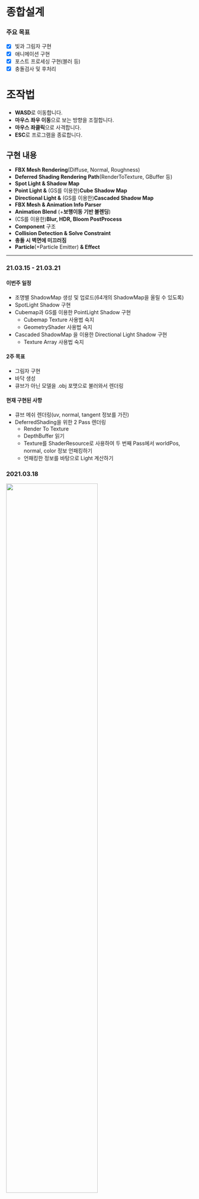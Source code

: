 # 종합설계
### 주요 목표
 - [x] 빛과 그림자 구현
 - [x] 애니메이션 구현
 - [x] 포스트 프로세싱 구현(블러 등)
 - [x] 충돌검사 및 후처리

# 조작법
- **WASD**로 이동합니다.
- **마우스 좌우 이동**으로 보는 방향을 조절합니다.
- **마우스 좌클릭**으로 사격합니다.
- **ESC**로 프로그램을 종료합니다.

## 구현 내용
* **FBX Mesh Rendering**(Diffuse, Normal, Roughness)
* **Deferred Shading Rendering Path**(RenderToTexture, GBuffer 등)
* **Spot Light & Shadow Map**
* **Point Light &** (GS를 이용한)**Cube Shadow Map**
* **Directional Light &** (GS를 이용한)**Cascaded Shadow Map**
* **FBX Mesh & Animation Info Parser**
* **Animation Blend** (+**보행이동 기반 블렌딩**)
* (CS를 이용한)**Blur, HDR, Bloom PostProcess**
* **Component** 구조
* **Collision Detection & Solve Constraint**
* **충돌 시 벽면에 미끄러짐**
* **Particle**(+Particle Emitter) **& Effect**

-----------
### 21.03.15 - 21.03.21
#### 이번주 일정
* 조명별 ShadowMap 생성 및 업로드(64개의 ShadowMap을 올릴 수 있도록)
* SpotLight Shadow 구현
* Cubemap과 GS를 이용한 PointLight Shadow 구현
  - Cubemap Texture 사용법 숙지
  - GeometryShader 사용법 숙지
* Cascaded ShadowMap 을 이용한 Directional Light Shadow 구현
  - Texture Array 사용법 숙지

#### 2주 목표
* 그림자 구현 
* 바닥 생성
* 큐브가 아닌 모델을 .obj 포맷으로 불러와서 렌더링

#### 현재 구현된 사항
- 큐브 메쉬 렌더링(uv, normal, tangent 정보를 가진)
- DeferredShading을 위한 2 Pass 렌더링
  - Render To Texture
  - DepthBuffer 읽기
  - Texture를 ShaderResource로 사용하여 두 번째 Pass에서 worldPos, normal, color 정보 언패킹하기
  - 언패킹한 정보를 바탕으로 Light 계산하기

### 2021.03.18
<img src="https://user-images.githubusercontent.com/21697638/111553756-58535f80-87c8-11eb-95b5-4fb1c6bab7a7.png" width="70%" height="70%"></img>

-----------
### 21.03.22 - 21.03.28
#### 이번주 일정
* Cubemap과 GS를 이용한 PointLight 그림자 구현
  - Cubemap Texture 사용법 숙지
  - GeometryShader 사용법 숙지
* Cascaded ShadowMap 을 이용한 Directional Light 그림자 구현
  - Texture Array 사용법 숙지

#### 2주 목표
* 그림자 구현 
* 바닥 생성
* 큐브가 아닌 모델을 .obj 포맷으로 불러와서 렌더링

#### 현재 구현된 사항
- 큐브 메쉬 렌더링
- 디퍼드 쉐이딩
- 다중 SpotLight & Shadow

Root Constant를 한 프레임 내에 여러 번 바꿀 수 있을 것이라 오해하고 있었다.
말 그대로 상수처럼 사용되는 것인데. 
그래서 인덱스를 갱신해가며 사용할 수 있을 것이라 믿었던 Light와 ShadowMap 배열 구조를 전부 부수고 광원별 렌더 패스를 추가하는 식으로 변경하였다. 

### 2021.03.21
<img src="https://user-images.githubusercontent.com/21697638/111884756-f6cd0400-8a06-11eb-90d6-d70c830bd86f.png" width="70%" height="70%"></img>

### 2021.03.22
프로젝트의 단위 1 이 1 m가 되도록 설정하였다. (0.001 = 1mm, 1,000 = 1km)
투영 변환 행렬도 그에 맞게 조절하고 Object와 Light의 크기도 변경하였다.
이제 Load Mesh가 된다.

<img src="https://user-images.githubusercontent.com/21697638/111926071-aa5cf380-8aee-11eb-83ce-9b9e3ea0e60d.png" width="70%" height="70%"></img>

### 2021.03.25
Point Light Shadow를 위해 TextureManager와 Texture에 CubeMap Type으로 Texture를 생성하는 함수를 추가해주고 Header.hlsli에 TextureCube를 추가해주었다.
원래 Texture2DArray로 만들고 그걸 Texture2D로 되지 않을까 하고 올려봤었는데 생각대로 작동하지 않았다.
[Introduction To Textures in Direct3D 11 - Win32 apps | Microsoft Docs](https://docs.microsoft.com/en-us/windows/win32/direct3d11/overviews-direct3d-11-resources-textures-intro)
여기에 보면 CubeMap의 인덱스가 나온다. 저 순서대로 Light마다 뷰 변환 행렬을 만들어줘야 한다(올릴 땐 투영 변환 행렬 곱하고 전치행렬로 바꿔서).

<img src="https://user-images.githubusercontent.com/21697638/112391901-f2248a80-8d3b-11eb-8d31-36f302a8be15.png" width="70%" height="70%"></img>

-----------
### 21.03.29 - 21.04.04
#### 이번주 일정
* Cascaded ShadowMap 을 이용한 Directional Light Shadow 구현
* Render Object를 할 때, Texture 등을 어떻게 저장할 것인지 정리(자료구조 면에서)
* Material 구조체 업로드 준비
* FBX SDK로 파일 읽기(애니메이션 구현 준비)

#### 2주 목표
* Object 자료구조 정리(또는 Component 인터페이스 작성)
* FBX SDK 다운로드 및 사용법 정리

#### 현재 구현된 사항
- 큐브 메쉬 렌더링
- DeferredShading
- 다중 SpotLight Shadow
- 다중 PointLight Shadow
- CascadeShadowMap을 TextureArray를 사용하여 DepthBuffer에 그리는 것까지 진행

### 2021.03.29
26일에 DepthBuffer에 그려지는 것까지 확인

### 2021.03.31
CSM 구현 시에 많은 문제가 있었는데 현재 진행 상황은 다음과 같다.
- 뷰 프러스텀의 꼭짓점 좌표를 구하기 위해 CameraView 변환 행렬의 역행렬을 곱해 WorldSpace로 가져오고, LightSpace로 변환한 뒤에, 각 캐스케이드 별로 min/max XYZ를 구하여 직교 투영 행렬을 만들 때 필요한 width와 height, Znear, Zfar을 구했다.
- 각 캐스케이드 별로 위치를 구하여 View 변환 행렬을 만들어주고 위에서 구한 투영행렬과 곱해서 GPU에 올려줬다.
- 그래서 일단 되긴 한다
- 다만, 카메라 회전 시에 ShadowMap 안에 안 들어가는건지 아니면 캐스케이드 인덱스를 구하는 식에 문제가 있는건지 중간에 의도하지 않은 그림자가 생기는 문제가 있다

<img src="https://user-images.githubusercontent.com/21697638/113150035-9cd20700-926e-11eb-9230-03f8149263ce.png" width="70%" height="70%"></img>
<img src="https://user-images.githubusercontent.com/21697638/113150117-b4a98b00-926e-11eb-96b3-3f682aa57016.png" width="70%" height="70%"></img>

### 2021.04.01
CSM을 구현했다. 구현하면서 있었던 문제들과 해결법은 다음과 같다.
1. DepthTextureArray에 렌더는 되는데 카메라가 이동해도 DepthTexture의 내용은 바뀌지 않음 -> Light의 위치를 각 캐스케이드의 시작점으로 이동시켜 해결
2. 거리에 따라 잘못된 캐스케이드가 선택되어 의도하지 않은 그림자가 발생 -> 월드 공간에서 픽셀의 위치와 카메라 간의 거리로 캐스케이드를 선택하게 하지 않고, 월드 공간 픽셀의 위치를 카메라 공간으로 옮긴 뒤에 z값으로 캐스케이드를 선택하게 변경(원래 캐스케이드의 바운더리 박스를 만들 때 쓰는 뷰 프러스텀도 카메라 뷰 공간에 있었으니까)
3. 깊이텍스처의 일부(오른쪽과 아래쪽) 공간에 렌더링이 되지 않음 -> 이건 다른 쉐도우 맵을 생성할 때도 있었으나 평상시에는 눈에 띄지 않아서 몰랐던 문제로서 쉐도우 맵을 렌더링 할 때, 뷰 포트의 크기만 쉐도우 맵의 크기에 맞게 변경해주고 시저렉트는 변경해주지 않아서 생긴 문제였음(쉐도우 텍스처의 크기를 2048로 바꾸면 1/4만 그려지는 문제가 있었는데 아... 암튼 해결함)

이렇게 적어보면 문제가 적어보이지만 적합한 디버깅 방법을 알지 못했던 터라 주먹구구식으로 시도한 일이 많았다. 효율적인 디버깅 방법이 필요하다.

이제 Object 자료구조와 Material 등을 정리하고 구현한 뒤에 애니메이션으로 넘어갈 준비를 하면 될 것 같다.

<img src="https://user-images.githubusercontent.com/21697638/113239609-0b05e080-92e6-11eb-8cce-9dda85a663b9.png" width="70%" height="70%"></img>
<img src="https://user-images.githubusercontent.com/21697638/113239658-253fbe80-92e6-11eb-99b4-921ac5e872fa.png" width="70%" height="70%"></img>

### 2021.04.04
나는 더 이상 3ds Max를 사용할 수 없고, 내가 원하는 (diffuseMap, normalMap, specularMap이 있고 아마 앞으로 애니메이션까지 들어가면 더 까다로워질)조건으로 완벽하게 준비된 에셋을 구하기도 어려울 것 같아서 Blender 2.92로 에셋을 만들었다. Blender가 3ds Max와 사용방법이 많이 달라서 적응하는데 오래 걸렸다.

<img src="https://user-images.githubusercontent.com/21697638/113578416-c23f8600-965d-11eb-8275-8df5d09a4e3a.png" width="70%" height="70%"></img>

-----------
### 21.04.05 - 21.04.11
#### 이번주 일정
* Object 렌더링 시에 Texture 등을 어떻게 저장할 것인지 정리(자료구조 측면에서)
* Material 구조체 업로드 준비
* FBX SDK로 파일 읽기(애니메이션 구현 준비)

#### 2주 목표
* Object 자료구조 정리(또는 Component 인터페이스 작성)
* FBX SDK 다운로드 및 사용법 정리

### 2021.04.05
자원 관리 자료구조를 작성했다.
원래 Scene에 속해있던 TextureMng와 Object에 속해있던 vector<mesh*>의 자원들을 전역으로 올리고 한 번씩만 생성하게 변경하였다.(원래는 같은 mesh여도 여러 Object일 경우, 여러 번 생성하여 메모리 낭비가 있었다)
따라서 지금 구조는 다음과 같다.

> 전역에 gTextureMng, gModelMng, gMaterialMng 로 자원관리
> 처음에 AssetData를 읽어서 이 Scene에서 어떤 Asset(obj, dds 등)을 사용하는지 확인
> 위에서 확인한 AssetList를 바탕으로 Model(mesh들의 집합)과 Texture를 Load
> MaterialData를 읽어서 Material을 생성
> (defaultMaterial도 생성하여 mat이 없는 object의 경우, defaultMaterial을 사용하게 함)
> Object에서 Render를 할 때, Material과 Model name을 가지고 gMaterialMng, gModelMng에서 Set과 Render하게 변경
> (이전에 사용한 Material과 같은 경우, 추가로 Set을 하지 않게 이전에 사용한 mat의 이름을 Mng에서 저장)

자원 관리를 위해 Data 파일만 3개를 사용하게 됨
자원 사용을 위해선 다음의 순서를 거쳐야 함
1. 먼저 Data 폴더의 AssetList에 사용할 에셋을 추가한다
2. 해당 에셋을 Assets 폴더에 추가한다
3. MaterialData에 추가할 Texture를 더해준다
4. ObjectData에 Material과 Model을 더해준다

SpecularMap을 추가하였다
스펙큘러맵을 이렇게 사용하는게 맞는진 모르겠으나 일단 0~1 사이의 값을 가지고 roughness 값으로 사용된다. 이게 있으면 한 Texture를 사용하는 Model에서 다양한 roughness 값을 줄 수 있게 된다
지금 light를 계산하는 hlsl에서 roughness * 256 해서 사용하고 있으므로 기억해두자
Fresnel값도 어떻게 주고 싶은데 그것까지는 아직 못해주고 있다
추가로 RGB Texture를 써야 할 지 고민해봐야 할 것 같음

<img src="https://user-images.githubusercontent.com/21697638/113580174-45fa7200-9660-11eb-841f-0f87b0694b88.png" width="70%" height="70%"></img>

### 2021.04.08
Blender에서 리깅과 애니메이션 작업까지 한 모델을 FBX로 Export하여 사용하기 위해 작업했다.
스키닝 애니메이션은 한 차례 구현해 본 적이 있어 이론을 복습하는 것은 쉬웠다.
FBX SDK의 사용법이 어렵고 복잡해서 많이 힘들었는데 Parser를 작성한 지금도 현재의 방식이 그리 맘에 들지 않는다.
Blender에서 키프레임을 Export하고 다시 Import 해보니 Max에서 리샘플링 옵션을 켠 것처럼 모든 프레임에 키프레임이 생기는걸 볼 수 있었다. 특정 키프레임의 시간만 얻는 것을 포기하고 모든 프레임에서 toWorld 행렬을 뽑아냈다.
빠르게 로드하기 위해 바이너리 포맷으로 만든 뒤에 한 번에 데이터 전체를 읽어내는 식으로 만들었다. (이후 처리 공정이 있긴 하지만)
지금은 루트 상수버퍼를 추가하고 애니메이션 본 변환 행렬을 올리는 것까지 진행했다.
앞으로 해야 할 일은 다음과 같다.

1. 변환 행렬을 시간에 따라 보간.
2. 이 오브젝트가 FBX 모델인지 OBJ 모델인지, 애니메이션이 적용되어있는 메쉬인지 등을 구분.
3. 각자 다른 PSO를 사용하여 렌더링.

Blender에서 FBX로 Export 할 때, Topology를 D3D_PRIMITIVE_TOPOLOGY_TRIANGLESTRIP이 아니라 D3D_PRIMITIVE_TOPOLOGY_TRIANGLELIST로 뽑고 싶은데 Export 옵션에선 못 찾겠다. 
pd3dCommandList->IASetPrimitiveTopology(D3D_PRIMITIVE_TOPOLOGY_TRIANGLELIST); 
이 함수를 찾아서 수정해야 할 것. (FBX모델은 TRIANGLESTRIP로 변환했으니까)

-----------
### 21.04.12 - 21.04.18
#### 이번주 일정
* AnimationClip, AnimationCtrl 등 Animation 자료구조 구현

#### 2주 목표
* Animation 구현

### 2021.04.12
Blender에서 Export한 FBX 파일에 문제가 많아서 다시 3ds Max로 작업환경을 변경했다. Blender에서 있었던 문제는 다음과 같다.

- FBX 포맷으로 Export 할 경우, Vertex가 없어지는 문제가 있다. 정확히는 프리미티브 토폴로지가 트라이앵글도 아니고 트라이앵글 스트립도 아니고 전체 Face의 절반이 사라지는 문제가 있다. Export 한 결과물을 다시 Import 했을 때 Mesh에 문제가 있던 것 같아 보이진 않았는데 대체 어떻게 저장을 하고 있는 것인지 모르겠음.
- Export 할 때, 3ds Max에서의 '리샘플링 올' 옵션이 자동으로 적용되는 듯하다. Keyframe의 Time 값을 얻기 위해 Parser를 돌렸을 때, 모든 프레임의 시간이 나오길래 뭔가 싶어서 다시 Import 해봤는데 모든 프레임에 키프레임이 찍혀있는걸 보고 3ds Max를 설치했다.

<img src="https://user-images.githubusercontent.com/21697638/114394625-5ec1d500-9bd6-11eb-8125-32ac869a7680.png" width="70%" height="70%"></img>

Blender에서 Export 하는 것은 문제가 너무 많아서 다시 Max에서 작업하는 것으로 변경했다. 그로 인해 AnimationClip의 자료구조가 변경되었고(이젠 키프레임을 리샘플링 올을 하지 않은 결과로 처리할 수 있으니까) Parser의 구조도 변경하였다.

AnimationClip의 구조는 다음과 같다.

    struct Keyframe {
	    float keytime;
	    float4 rotation;
	    float3 translation;
	}
	
	using Bone = vector<Keyframe>;
	
	AnimationClip DataStructure
	
	nBone
	eachBone: nKeyframe
	sizeof(Keyframe) * nTotalKeyframe
	
   Parser를 구현했고 이에 맞춰서 본 프로젝트에서 Import 할 수 있게끔 변경했다.  FBX로 읽은 Mesh를 렌더링 하는 것까지 구현했다. AnimationClip을 읽어오는 것까지 성공했다.

### 2021.04.13
AnimationClip에서 읽은 FrameData를 GPU에 올려 VS에서 사용할 수 있게 하였다. 
VS Input Semantic으로 TEXCOORD는 되고 TEXCOORD1은 안된다.
FrameData가 문제 없이 올라가는 것을 확인했고 이전 Frame과 다음 Frame 간의 보간을 구현하였다.
3ds Max에서 회전 값은 TCB, 위치 값은 베지어 방식으로 보간한다고 하여 찾아보았는데,
TCB는 Tension, Continuity, Bias의 줄임말로 CatmullRom Spline에 bias 값을 넣은 정도로 보였다.
나는 T, C, B 모두 Default 값으로 두고 에셋을 만들 예정이므로 CatmullRom 보간만 할 수 있으면 된다.
그리고 그건 XMVectorCatmullRom() 라는 함수로 이미 구현되어 있다.

다만, CatmullRom 스플라인은 보간하려는 두 값의 연속성? 미분값? 속도?값 을 정하기 위해 그 앞과 뒤의 값도 필요로 하기 때문에 값을 4개 전달해야 한다.
이것과 지금 AnimationClip의 저장방식(frameLength와 같은 keytime을 가지는 맨 마지막 키프레임이 있을 수도, 없을 수도 있는 구조)에 따른 루프 애니메이션과 루프가 아닌 애니메이션의 키프레임 인덱스를 정하는 방법을 전부 구현하지는 않았다.
지금 구현한 방법은 맨 앞과 맨 마지막이 이어지지 않는다는 가정 하에 구현하였다.

현재 프레임 인덱스를 구하는 것 자체는 크게 문제가 없는 것 같고 변환 행렬 값에 문제가 있어서 제대로 애니메이트 되지 않고 있다.

-----------
### 21.04.12 - 21.04.25
#### 이번주 일정
* Animation Parser, Animation Controller 구현

-----------
### 21.04.26 - 21.05.02
#### 이번주 일정
* 휴식

-----------
### 21.05.03 - 21.05.09
#### 이번주 일정
* Animation Parser, Animation Controller 구현

### 2021.05.03
Fbx Parser 구현 성공. 추후 내용 정리해서 올릴 것.

### 2021.05.04
본 프로젝트에 적용 완료. 코드 정리해서 올릴 것.

<img src="https://user-images.githubusercontent.com/21697638/116945821-8840be80-acb3-11eb-8188-742572a047b6.png" width="70%" height="70%"></img>

- Parser에서 VertexNormal이 제대로 입력되지 않아 Split per-vertex Normals 옵션을 켤 수 없었는데 해당 부분을 수정.
- PSO를 변경하고 추가하여 애니메이션이 적용된 오브젝트도 Shadow Occluder로 작용.

<img src="https://user-images.githubusercontent.com/21697638/116962876-3fecc500-ace2-11eb-8b04-df5c9c8aa109.png" width="70%" height="70%"></img>

### 2021.05.06
미리 만들어둔 사람 모델을 리깅하여 사용하였다.

Parser에서 Mesh를 저장할 때 하나의 Vertex에 영향을 주는 Bone이 5개 이상인 경우가 나오는 문제가 있었다.
하나의 Vertex에 영향을 주는 Bone이 4개를 초과하는 경우, 가장 작은 weight값을 가진 Bone을 지우고 해당 weight값을 나눠 다른 Bone들의 weight에 더해주는 방법으로 수정하였다.

<img src="https://user-images.githubusercontent.com/21697638/117238481-edd5ac00-ae67-11eb-9259-b6ca4016ee7f.gif" width="70%" height="70%"></img>

이전에 구현해둔 쿼터니언 보간 방식은 각 요소별로 CatmullRom 보간을 하는 방법이었기 때문에, 회전값이 튀는 문제가 있었다.
같은 회전값을 나타내더라도 표현하는 쿼터니언 값이 다를 수 있던 문제였는데(아마?) 이를 요소별로 단순하게 보간하여 발생한 것 같아 XMQuaternionSlerp()을 사용하여 보간하게 변경하였다.

FBX Asset Import 시에
1. position과 normal의 Y와 Z를 Swap한다.
2. position과 normal의 Z에 -1을 곱한다.

VertexShader에서
1. position과 normal 변환결과값의 X에 -1을 곱한다.
(tangent나 uv에 비슷한 처리를 해야 하는지는 아직 모름)

<img src="https://user-images.githubusercontent.com/21697638/117239997-d3e99880-ae6a-11eb-99d1-6542dd5d441b.gif" width="70%" height="70%"></img>

### 2021.05.07

AnimationController를 상속받는 HumanoidAnimCtrl를 만들고 HumanoidObject가 갖고 있는 HumanoidState에 따라 다른 Clip을 재생하도록 하였다.

<img src="https://user-images.githubusercontent.com/21697638/117376845-f2a06b80-af0c-11eb-8174-a37296c1df5d.gif" width="70%" height="70%"></img>

AnimationController에서는 입력받은 State와 Time으로 행렬을 만들어 Set까지 하고 있다.
이것으로 컨트롤러에서 할 일은 일단 끝. (블렌딩 등을 제외하고)
AnimatedObject(특히 HumanoidObject를 기준으로)에서 State 전환을 만들어야 한다.
외부에서 Object에게 MoveForward() 명령어를 주었을 때, 만약 해당 Object가 직전에 Jump를 하여 InAir State라면, MoveForward()를 호출해도 아무런 효과가 없어야 한다.

-----------
### 21.05.10 - 21.05.16
#### 이번주 일정
* State와 Transaction 구현
* Object의 상황에 따라 State가 전환
* 소스코드 정리

#### 2주 목표
* UI와 Font 구현(한글까지 지원할 수 있도록)

### 2021.05.10
State 클래스를 다음과 같이 작성하고 Humanoid_Idle, Humanoid_Walk 클래스를 State 클래스를 상속받아 구현하였다.

	class State {
	public:
		State(const char* strName, Object* obj) :m_strStateName(strName), m_pObject(obj) {}

		void AddTransation(Transaction* transation) { 	m_vecTransactions.push_back(transation); }
		bool IsSatisfyTransaction(const char* strStateName);
		void ChangeStateTo(const char* strStateName);

		virtual void EnterState() {}
		virtual void LeaveState() {}
	public:
		virtual void MoveForward() = 0;
		virtual void Update(float fTimeElapsed) = 0;

	public:
		string m_strStateName;

	protected:
		vector<Transaction*>	m_vecTransactions;
		Object*					m_pObject;
	};

Idle State인 플레이어 캐릭터에게 WalkForward() 명령을 주면 Walk State로 전환할 수 있는 Transaction이 있는지 검사하고, 있으면 해당 Transaction의 조건에 적합한지 확인 후에 맞으면 해당 State로 전환한다.

	if(IsSatisfyTransaction("strStateName")) ChangeStateTo("strStateName");

### 2021.05.11
이번 2주 목표를 'UI와 Font 구현(한글까지 지원할 수 있도록)'에서 '손에 무기 들려주기, IK 구현, 애니메이션 블렌더(이건 시도까지만)'으로 변경
Normal Mapping을 구현하는 것을 먼저 한다.

https://www.textures.com/ 에서 albedo, normal, roughness맵을 다 갖고 있는 Texture Set를 받아 테스트에 사용하였다.
사용한 Set은 [Medieval Cobblestone Pavement - PBR0024 (textures.com)](https://www.textures.com/download/PBR0052/133087)

Specular Map과 Roughness Map이 갖는 의미의 차이점을 잘 모르겠기에 지금은 Specular Map의 슬롯을 기본으로 비워두고, Albedo Map(이것도 Diffuse Map과의 차이점을 모르겠다)의 Alpha 채널에 Roughness Map의 정보를 넣어 하나로 합친 뒤에 사용하였다.
즉, 지금 Material이 Texture Set으로 갖는 정보는 Diffuse.rgb, Roughness.r(==Diffuse.a에 들어감), Normal.rgb 이렇게 있다.
Material의 Fresnel 값을 가지는 Texture는 아직 보지 못했기에 따로 Material마다 지정해주거나 Material에 따라 제작할 필요가 있다.

지금 사용하고 있는 Material마다 지정해주는 방식은 한 Material에서 다양한 재질을 표현할 수 없다는 문제가 있다.
예를 들어, 하나의 Mesh에서 한 부분은 천 재질이고, 다른 부분은 가죽 재질일 때, Roughness 값은 다르게 줄 수 있지만 Fresnel 값은 동일하게 줄 수 밖에 없다. 금속의 경우, Fresnel 값이 매우 큰 것이 다른 재질과의 차이점인데 하나의 Material에서 그것을 표현할 수 없다는 것이 문제가 된다.
하지만 이와 별개로 Material이라는 표현 자체가 재질을 의미하는 만큼, Material 하나에 하나의 재질만 표현해야 하는 것이 아닌가 같은 것도 고려해봐야 할 것 같다.
일단 지금은 Fresnel 값을 Material마다 직접 지정하고 있다.

<img src="https://user-images.githubusercontent.com/21697638/117751361-edfeee80-b24f-11eb-9d7d-5062e195720e.png" width="70%" height="70%"></img>

<img src="https://user-images.githubusercontent.com/21697638/117751397-fe16ce00-b24f-11eb-9328-6e5f1cd4879c.png" width="70%" height="70%"></img>

아래 사진은 하드코딩 되어 있는 Fresnel  값에 차이를 줘 렌더링 한 결과물이다.
[왼쪽 - 0.1, 오른쪽 - 0.9]

SpotLight 생성 시에 SpotLight의 각도를 SpotPower로 조절해주고 있었으나, LightDirection이 normalize 되지 않은 채로 들어가 의도하지 않은 결과가 나오는 점을 수정.

<img src="https://user-images.githubusercontent.com/21697638/117754539-7b910d00-b255-11eb-9875-7b5450ee4364.png" width="70%" height="70%"></img>

3ds Max에서 지금 필요한 모든 정보들을 얻기 위해선 다음과 같은 처리가 필요하다.
1. UnwrapUVW를 하여 UV를 생성
2. TurnToPoly를 하여 모든 Polygon Size를 3 이하로 줄여, 수동 Triangulate (Export 옵션에서 선택하는 Triangulate 만으로는 Binormal과 Tangent가 제대로 생성되지 않았다)
3. Split per-Vertex normals, Tangents and Binormals, Triangulate 에 체크
4. Units은 Automatic, Axis는 Y-up
5. Import 할 때, Position, Normal, Tangent는 YZ Swap, Z 반전
6. Import 할 때, UV는 V 반전

<img src="https://user-images.githubusercontent.com/21697638/117795033-c1b39400-b288-11eb-8eba-6b0d1f3a59c3.png" width="70%" height="70%"></img>

다른 Object를 Humanoid Object의 R Hand Bone까지 옮기는 것을 구현했다.
여기서 옮겨진 Object가 YZ평면으로 반전된 곳에 위치하는 문제가 있었는데
이것은 AnimClip을 import 할 때, 해당 평면에 대해 반전되서 들어오는 것을 별다른 처리 없이 그대로 사용한 뒤,
VS에서 모든 Vertex에 대해 일괄적으로 position.x *= -1를 해주는 것으로 마무리했기 때문이다. (이렇게 해야 의도한 대로 좌우가 맞게 출력되므로)
지금은 옮기려는 오브젝트에 평면대칭행렬을 곱해서 해결했지만 위에서 말한 AnimClip 행렬들에 평면대칭행렬을 곱해서 VS에서 추가적인 계산을 할 필요 없도록 수정해야 할 것

### 2021.05.12

<img src="https://user-images.githubusercontent.com/21697638/117913228-fd4b6e00-b31b-11eb-954c-3f05813e5e4a.gif" width="70%" height="70%"></img>

손 위치에 Object를 옮기는 것에 성공했다.
Object 클래스에서 부모에 상대적인 로컬변환행렬과 절대값인 월드변환행렬을 받을 수 있도록 구현.
에셋이 좌우반전되는 문제는 쉽게 해결할 수 있는 부분이 아닌 것 같아 일단 묻어두고 이후에 수정.

<img src="https://user-images.githubusercontent.com/21697638/117935310-8c697d80-b33e-11eb-8b7a-22d406e4309b.png" width="70%" height="70%"></img>

<img src="https://user-images.githubusercontent.com/21697638/117935367-9be8c680-b33e-11eb-87e7-cf6485aefefc.png" width="70%" height="70%"></img>

항상 도움받고 있다.
애니메이션 정보를 좌표계에 문제가 없이 가져오는데 성공했다.
이제 전후좌우 전부 맞다. AnimatedObject와 일반 Obecjt 간에 CCW 차이 또한 없다.

    // In AnimClip Parser
    FbxAxisSystem d3dAxisSystem(FbxAxisSystem::EUpVector::eYAxis, FbxAxisSystem::EFrontVector::eParityOdd, FbxAxisSystem::ECoordSystem::eLeftHanded);
    d3dAxisSystem.DeepConvertScene(lScene);

	// In Main Program Importer
	// 이 부분은 Mesh Parser에서 처리하고 넘어오는게 좋을 것 같다.
	temp.m_xmf3Pos = vecCP[v.ctrlPointIndex].position;
	swap(temp.m_xmf3Pos.y, temp.m_xmf3Pos.z);
	temp.m_xmf3Pos.z *= -1;
	temp.m_xmf3Pos.x *= -1;
	temp.m_xmf3Normal = v.normal;
	swap(temp.m_xmf3Normal.y, temp.m_xmf3Normal.z);
	temp.m_xmf3Normal.z *= -1;
	temp.m_xmf3Normal.x *= -1;
	temp.m_xmf3Tangent = v.tangent;
	swap(temp.m_xmf3Tangent.y, temp.m_xmf3Tangent.z);
	temp.m_xmf3Tangent.z *= -1;
	temp.m_xmf3Tangent.x *= -1;
	temp.m_xmf2UV = v.uv;
	temp.m_xmf2UV.y *= -1;

이렇게 하면 에셋 제작 시에 의도한 모습으로 애니메이션이 재생되고, 추가적인 처리를 해줄 필요도 없다.

### 2021.05.13

Mixamo에서 애니메이션을 다운로드 하여 Parse하고 적용하였다.
Mixamo 사용법은 다음과 같다.
1. Biped를 남기고 모두 제거한 뒤, FBX로 Export하여 Mixamo에 업로드한다.
2. 원하는 애니메이션 클립을 선택하고 Without Skin 옵션을 선택한 뒤, 다운로드 한다.
3. Skin이 적용된 Mesh와 Biped가 같이 있는 Max 파일에서 방금 다운로드한 FBX 파일을 Import 한다. (이때, Import 설정은 https://m.blog.naver.com/bluegod731/221167655192 를 참고)
4. 애니메이션이 적용된 Max파일을 그대로 Export하여 AnimParser에서 처리하면 그대로 사용할 수 있다.

해상도를 1920*1080으로 변경하였다.
Cascaded Shadow Map 구현에 있어서 버그를 찾았으므로 이를 수정하는 것을 최우선 목표로 한다.

### 2021.05.14

<img src="https://user-images.githubusercontent.com/21697638/118232331-573e6600-b4cb-11eb-9733-548b1a0b22e7.png" width="70%" height="70%"></img>

창의 크기를 1920*1080으로 늘렸다.
Cascaded Shadow Map 기능에 버그가 있어 수정하였다. 이제 가끔씩 보였던 자잘한 그림자들이 보이지 않게 됐다.

-----------
### 21.05.17 - 21.05.23
#### 이번주 일정
* Humanoid의 이동 State들을 구현
* 보행기반 Animation Blend 구현

#### 2주 목표
* Animation Blend
* IK
* 마우스로 시선을 돌리면 몸이 살짝 틀어지고, 머리가 해당 방향을 보고, 우클릭을 누르면 조준을 하고 , 그 상태에서 하체는 이동을 따로 하는 등

### 2021.05.17
Animation Blend를 구현하기 위해 우선 HumanoidState부터 변경하였다.
Humanoid_WalkForward에서 Humanoid_Moving으로 구조를 바꾸고, State 안에서 KeyInput을 받게 하였다.
State는 이제 vecAnimClipNameList를 반환한다.
AnimationCtrl은 미리 Blend를 위해 하나의 ClipName이 아닌 ClipName이 담긴 vector를 인자로 받게 변경하였다.

<img src="https://user-images.githubusercontent.com/21697638/118416437-a9a99d80-b6ea-11eb-893e-233858dbb3d0.gif" width="70%" height="70%"></img>

Animation Controller 부분에서 pair<string, float>를 받게 변경하고 행렬에 가중치를 곱한 결과물을 모두 합해서 반환시켰다.

<img src="https://user-images.githubusercontent.com/21697638/118465773-2e250c00-b73d-11eb-958f-8a06607587d2.gif" width="70%" height="70%"></img>

### 2021.05.19

<img src="https://user-images.githubusercontent.com/21697638/118802238-dde4b000-b8dc-11eb-9d3f-460e5000a6fd.gif" width="70%" height="70%"></img>

AnimationController 클래스의 SetMatrix()와 GetBoneMatrix() 함수를 MakeAnimationTransform(), GetLatestToWorldTransfromOfSpecificBone(), SetAnimationTransform() 함수로 대체하였다.
이제 자식 오브젝트는 부모 오브젝트의 BoneAnimationTransform을 구하기 위해 부모가 어떤 AnimClip들을 사용하는지 몰라도 된다. 다만, 기존의 AnimationController를 전역에 선언하고 모든 AnimatedObject가 같이 사용했었는데 이 부분은 변경해야 한다.

Idle AnimClip이 순간적으로 매우 빠르게 재생되는 문제가 있었는데, 이는 Blend 대상인 Clip들의 시간을 모두 평균화 해주면서 생긴 문제였으며
Idle / Walk, Run 등으로 따로 시간을 맞춰주어 Blend하는게 옳은 방법인 것 같다.
(예를 들어, Walk와 Run은 서로 시간을 평균내서 맞춰줘야 하지만 Idle은 다른 범주의 Clip이므로)

Moving State에서 Weight값을 정해주는 부분을 수정하였다.

발이 겹치거나, 동작이 안 맞거나 하는 부분이 있다.
지금은 Object의 time 하나로 모든 것을 계산하고 있는데 발이 떠있는 상태 등을 확인해야 하므로 이동하기 시작했을 때의 time을 시작부분으로 정해주는 것도 좋을 것 같다.

### 2021.05.20

<img src="https://user-images.githubusercontent.com/21697638/118926050-a62c4580-b97a-11eb-82b0-9850abe6b5d0.gif" width="70%" height="70%"></img>

Backward + Strafe좌우 를 매끄럽게 만들기 위해 Strafe좌우Backward를 만들고,
앞뒤 이동이 반전되는 순간에 방향이 불연속적으로 바뀌는 것을 막기 위해 좌우 이동을 앞이나 뒤 방향을 향하지 않고 좌, 우로만 향하는 클립을 추가하였다.
따라서 지금 사용되고 있는 애니메이션은 다음과 같다.

	Humanoid_Idle.mac
	Humanoid_WalkingForward.mac
	Humanoid_WalkingLeftStrafe.mac
	Humanoid_WalkingLeftStrafeForward.mac
	Humanoid_WalkingLeftStrafeBack.mac
	Humanoid_WalkingRightStrafe.mac
	Humanoid_WalkingRightStrafeForward.mac
	Humanoid_WalkingRightStrafeBack.mac
	Humanoid_WalkingBackward.mac

Blend가 되고 있는 도중에 캐릭터가 얇아지는 문제가 있다. (앞오른쪽 등)
차이가 크게 나지 않는 클립을 섞어주어야 위의 문제가 적어질 것 같다. 지금은 앞으로 이동하는 클립과, 옆으로 이동하는 클립 간의 차이가 커서 생기는 것 같다.

지금 있는 애니메이션은 크게 Idle과 Walk로 볼 수 있다.
Idle에 추가로 Walk를 섞어주는 거라고 생각해야 한다.
Walk 종류들끼리는 서로 Clip Length가 다르기 때문에 이를 맞춰줘야 한다. 또한, Move State에서 별개의 시간을 갖게 하여 이동 애니메이션이 재생될 때, 해당 시간을 가지고 Blend를 해야 한다.
지금은 단순하게 수작업으로 모든 Clip의 Length를 Max에서 수정해줬지만 이것은 에셋을 만드는 디자이너의 의도와 다른 모션을 재생하게 하므로 문제가 있다.

### 2021.05.21

Animation Blend
- 같은 종류끼리는 길이를 맞춰야 함
- Idle은 기본 모션
- 부위에 따라 State를 달리 줄 때, Blend는?

-----------
### 21.05.24 - 21.05.30
#### 이번주 일정
* BaseState, SubState, Action 구조를 구현

#### 2주 목표
* Animation Blend
* IK

### 2021.05.24

구조 설계는 다음과 같다.

	
	State, SubState, Action

	- State: 키입력 처리, 기본적인 Animation 출력
	- SubState: 특정 변수 조정, State Animation을 Overwrite
	- Action: 상위 Animation을 Overwrite

	Mask Struct도 있어야 함.
	BoneMask::eUpperBody
	BoneMask::eLowerBody
	기본적으론 Bone의 Idx를 갖고 있는 배열
	여기선 Pair로 처리해야 하나?
	Mask가 가져야 할 정보: 몇 번 Bone에 얼마의 값. (스텐실 처럼)

	애니메이션은 BaseState에서 먼저 애니메이션을 계산.	m_AnimCtrl->CalcAnimTransformFromBaseState(vecPairClipWeight, baseStateTime);
	그 다음, SubState에서 계산된 애니메이션에 Blend.	m_AnimCtrl->BlendToPrevAnimTransform(vecPairClipWeight, time, Mask);
	추가로 Action이 있다면 위의 결과값에 추가로 Blend.	m_AnimCtrl->BlendToPrevAnimTransform(vecPairClipWeight, time, Mask);

	State는 한 순간에 단 하나만 존재.
	State간 전환은 Object의 상태를 보고 State에서 판단.	if(IsPossibleToChangeStatdTo(strStateName)) ChangeStateTo(strStateName);
	SubState의 추가 및 시간 갱신은 State에서 판단.			if(IsPossibleToAddSubState(strSubStateName))AddSubState(strSubStateName);
	Action의 추가 및 시간 갱신은 State에서 판단.			if(IsPossibleToAddAction(strActionName))	AddAction(strActionName);

	SubState는 여러 종류가 한 순간에 존재 할 수 있음.
	하지만 이미 존재하는 SubState가 추가로 존재할 수는 없음.
	이미 존재하는 SubState를 추가할 때에는 해당 SubState의 시간을 갱신함. 또는 아무 것도 하지 않음. (애초에 SubState는 유지되는 하위 State니까)

	Action 또한 SubState와 같음.

	HumanoidObject는 다음과 같은 변수를 가짐.
	m_CurrState, m_vecCurrSubState, m_vecCurrAction;

	State->GetPairClipWeight()로 Clip이랑 Weight Pair를 넘기지 말고 그냥 Update()에서 처리해버리거나 Render()에서 처리해버리거나 할 것.
	그래야 SubState, Action에서도 일관성 있게 처리할 수 있음.

### 2021.05.25

BaseState와 SubState를 간략하게 구현.
BoneMask를 간략하게 구현.
AnimationController는 기능을 분할하여 전역에 존재할 AnimationUploader와 namespace AnimationCalculator 로 분리.

<img src="https://user-images.githubusercontent.com/21697638/119498880-1256e100-bda1-11eb-844e-5545aa1cbce4.gif" width="70%" height="70%"></img>

Mask 자체는 문제 없이 작동하는 것 같으나 이렇게 나오는 것이 옳게 계산된 것인지는 잘 모르겠다.

<img src="https://user-images.githubusercontent.com/21697638/119506184-a4161c80-bda8-11eb-913d-d86a4f6292cb.gif" width="70%" height="70%"></img>

### 2021.05.27

<img src="https://user-images.githubusercontent.com/21697638/119802372-73a1c000-bf19-11eb-9509-9e97a7cddcad.gif" width="70%" height="70%"></img>

<img src="https://user-images.githubusercontent.com/21697638/119802886-e874fa00-bf19-11eb-9353-08aa1a05546b.png" width="70%" height="70%"></img>

AnimCalc::Blend() 를 수정했다.
그동안 Blend 결과물이 이렇게 나오는게 맞는지 잘 모르는 상태였는데 이번 결과물을 보고 의도와 다른 것을 확인했다.

조준을 하고 이동을 하면 상체도 골반에 따라 흔들려야 한다.
근데 지금은 Animation Clip을 보간해주는 것뿐이라 골반 흔들림 등에 영향을 받지 않는다.
이동 애니메이션에 의해 골반이 이동하면 나머지 Bone들도 영향을 받아야 한다.
Bone에 영향을 주는 식으로 해야 한다. 결과물을 보간하는 것만으론 의도한 결과물을 낼 수 없다.

-----------
### 21.05.31 - 21.06.06
#### 이번주 일정
* Blend를 다른 방식으로 구현
* Parser에서 toParent와 local Transfrom 행렬을 Export/Import 할 수 있게 구현

#### 2주 목표
* Animation Blend

### 2021.05.31

기존 Blend 방식으론 기획 의도대로 작동하지 않음을 확인.
수정을 위해 Blend 방식을 변경.
각 Clip 별로 계산이 완료된 행렬들끼리 보간하는 것이 아니라 각 Clip들의 Local Transfrom끼리 보간을 하고 toWorld를 실시간으로 계산하는 방식으로 변경해야 함.

toDressposeInv와 toWorld * nKey를 Clip에 저장하던 방식에서
toDressposeInv, toParent, local Transform * nKey, parentIdx를 Clip에 저장하도록 변경하였다.
toDressposeInv, toParent, parentIdx는 Bone Hierarchy Info로 따로 저장해야 하고
local Transform만 Clip이 가지는게 맞지만 우선은 빠른 구현을 위해 Clip에 같이 담았다.

본 프로젝트에서 import 하는 부분까지 문제 없이 구현하였고 겸사겸사 Parser의 세부사항을 수정하였다.

Animation Blend에 대해 아는 내용이 적어 Unity를 참고하였다.
Unity에서는 같은 Layer 내에서 State와 State 사이의 Transition이 있고, 이 때 1차적으로 Animation Blend가 된다.
또한, Layer를 추가하여 동시에 여러 State를 적용할 수 있고, 이 때도 Layer끼리 Blend가 된다.
이 때 필요한 weight와 mask 정보는 Layer가 갖는다.

구현하려면 Transition 동안의 State와 Blend를 처리할 방법과 Layer Blend를 처리할 방법을 만들어야 한다.

-----------
### 21.06.07 - 21.06.13
#### 이번주 일정
* 일주일 휴식

-----------
### 21.06.14 - 21.06.20
#### 이번주 일정
* Animation Blend를 마저 끝내고 생각

#### 2주 목표
* Animation Blend

### 2021.06.14

<img src="https://user-images.githubusercontent.com/21697638/121862792-22296b80-cd36-11eb-8f99-7245e43b4419.gif" width="70%" height="70%"></img>

Layer 별로 BoneMask를 가지고 Blend하는데 성공.
Layer 내에서 State 전환을 구현하면 될 듯.
BoneMask를 어떻게 잘 조절해야 할 것 같다.

-----------
### 21.06.21 - 21.06.27
#### 이번주 일정
* Animation Blend

### 2021.06.21
막연하게 'Animation Blend' 라고 해두니 이게 끝인지 아닌지 감이 안 잡힌다.
따라서 다음의 기능들을 구현하는 것으로 정정한다.
1. Move Layer는 Default State에서 보행이동기반 Animation Blend. (속도에 따라)
2. Action Layer는 State들 간에 Transition을 구현. (Transition 중간에 보간)

<img src="https://user-images.githubusercontent.com/21697638/122705189-2e5e7d00-d290-11eb-9f99-94095959383f.gif" width="70%" height="70%"></img>

Move Layer에서 '앞으로', '오른쪽 앞으로' 클립 blend
Action Layer에서 '조준' 클립 Blend

이젠 얇아지거나 하는 문제가 없다.

### 2021.06.22

<img src="https://user-images.githubusercontent.com/21697638/122872786-e9a81400-d36b-11eb-8a9a-42d9901fbedc.gif" width="70%" height="70%"></img>

	구현사항
	- Layer Blend(weight를 기반으로 하는)
	- State 전환에 따른 AnimClip 변화
	- State Transition 도중의 부드러운 Blend
	- Movement Layer의 보행 이동 기반 Blend
	
	개발 도중 겪은 내용들
	- Blend를 하지 않는 단순 Animation 재생이라면 시간별 toWorld와 toDressposeInv만 가져도 계산할 수 있다.
	- 이미 계산된 행렬을 가지고 계산하는 것은 모델이 얇아지거나 할 수 있다. (이유까지는 아직 잘 모르겠다)
	- Blend를 목표로 한다면 시간별 local(특히 rotation 값을 갖고 있는 quaternion), BoneHierarchy의 toDressposeInv, toParent, parentIdx 등이 필요하다.
	- Quaternion은 Blend 계산에 적합하다.

### 2021.06.24

ComputeShader를 사용하여 Blur와 DoF, HDR, Bloom 정도를 목표로 하고 있다. 저걸로 구현하는 것이 맞는지는 하면서 알아가도록 하자.
새로 브랜치를 생성하고 UAV와 SRV를 둘 다 만들어준 Texture 자원을 생성했다.

    StructType A; 로 생성하는 것과
    StructType A = {}; 로 생성하는 것이 차이가 있었다.
    UAV를 생성할 때, uavDesc 구조체를 인자로 전달해야 하는데 이 때 문제가 있었다.

### 2021.06.25

ComputePipelineStateObject를 작성했다.
ComputeRootSignature를 작성했다.
Resource Barrier랑 Texture의 SRV, UAV(UAV는 SRV를 저장하던 Heap에 그대로 저장했다)생성하는 부분을 작성했다.

ComputePSO를 적용하고, RootSignature도 Set 해준 상태에서 적용이 되는 것을 확인했다.

Thread Index 값은 Group ID / Group Thread ID / Dispatch Thread ID 이렇게 셋이 있다.

만약, 한 스레드 그룹에서 256개의 텍셀을 처리할 예정이고 dispatch 할 때, (width / 256, height, 1) 과 같이 넘긴다면 가로로 width / 256번, 세로로 height번 실행된다.

이 때, 만약 CS에서 numThreads가 [numthreads(16, 16, 1)] 이고 Index 접근을 .xy 로 하게 한다면 

<img src="https://user-images.githubusercontent.com/21697638/123380380-54568b00-d5ca-11eb-89f5-509847555cce.png" width="70%" height="70%"></img>

위와 같이 x방향 16칸, y방향 16칸으로 256개의 thread를 사용하게 된다.
근데 dispatch는 가로로 8번, 세로로 1080번을 했으므로 화면의 왼쪽 부분(가로 128, 세로 1080 픽셀)만 효과를 받게 된다.

dispatch를 가로로 1920 / 256번, 세로로 1080번을 하겠다는건 가로로 길게 256픽셀씩 8번, 세로로 1080번을 하겠다는 의미이므로
모든 화면에 적용하기 위해서는 스레드 그룹의 범위를 [16, 16, 1]이 아니라 [256, 1, 1]로 해야 의도한 대로 결과가 나온다.

<img src="https://user-images.githubusercontent.com/21697638/123381323-8c120280-d5cb-11eb-8a20-4946ad8c75ad.png" width="70%" height="70%"></img>

(G버퍼의 Color 텍스처.rgb에 (1.7f, 0.3f, 0.3f)를 곱해준 결과물)

-----------
### 21.06.28 - 21.07.04
#### 이번주 일정
* Post Process 준비
* Blur 구현

#### 2주 목표
* Blur 효과 구현
* Depth Of Field 효과 구현(다만 상황에 따라 HDR 효과로 변경될 수 있음)

### 주요 목표
- Blur, HDR
- DoF, Bloom
- Particle
- Collision Check
- IK
- Extra Bone

Blur와 HDR을 각각 1주, DoF와 Bloom을 각각 1주씩 잡고 최대 일정을 4~6주로 계산.
Particle을 2~4주로 계산.
Collision Check를 8주로 계산하면 큰 일정들을 쳐내는데 최대 4달 반이 소요될 것.
11월 중순쯤이면 뭔가 나와있어야 한다.

### 2021.06.29

<img src="https://user-images.githubusercontent.com/21697638/123766527-bb917980-d901-11eb-9b51-8f87e195089e.png" width="70%" height="70%"></img>

<img src="https://user-images.githubusercontent.com/21697638/123766638-d2d06700-d901-11eb-99c7-1a7d28871e12.png" width="70%" height="70%"></img>

1. 그동안 후면버퍼(rtv와 dsv)를 OMSet하는 줄을 기준으로 RenderPass1()과 RenderPass2()로 나누던 것을 하나의 Render() 함수로 합치고, Render()의 인자로 후면버퍼 핸들을 전해줘서 Render() 함수 내부에서 OMSet으로 후면버퍼를 지정할 수 있게 변경.
2. 렌더타겟용으로 Texture를 두 개 더 만들고(각각 정사이즈 Screen Texture와 1/16사이즈 SmallScreen Texture), CS에서 접근하기 위해 UAV로도 묶은 1/16사이즈 Blur_Vertical, Blur_Horizontal Texture를 생성.
3. G-Buffer의 내용을 합친 것과 Light 결과물을 Screen Texture에 담고 해당 Texture를 1/16사이즈의 평면 메쉬에 입히고 좌상단 1/16공간을 제외한 나머지는 검은 전체 화면을 SmallScreen에 렌더링.
4. 렌더링하면서 Texture 크기를 넘어간 부분(원래 검은 부분)은 전부 잘리고 원래 G-Buffer와 Lighting 결과물만 1/16사이즈 Texture에 저장됨.
5. 작은 해상도의 Texture를 대상으로 수직, 수평 방향으로 Dispatch 하게 작성.

여기까지 진행함.
처음 Horizontal CS에서 SampleLevel()을 가지고 직접 Screen Texture에서 읽어오는 것도 되지 않을까 싶음.

### 2021.06.30

<img src="https://user-images.githubusercontent.com/21697638/123892914-6784a480-d996-11eb-9386-6713c3afc65e.png" width="70%" height="70%"></img>

Blur가 된다.
가중치는 FunctionTest Project에서 구해서 직접 넣어줬다.
int gBlurRadius 를 전역에 두면 모든 픽셀이 검게 나오는 문제가 있었는데 이유는 모르겠다.

-----------
### 21.07.05 - 21.07.11
#### 이번주 일정
* HDR 구현

#### 2주 목표
* Post Process를 HDR, Bloom까지 마무리 짓기
* Multi Thread Rendering 공부하기

### 주요 목표
- MultiThread Rendering
- ~~Blur,~~ HDR
- ~~DoF,~~ Bloom
- ~~-Particle~~
- ~~-Collision Check~~
- ~~-IK~~
- ~~-Extra Bone~~

### 2021.07.05

<img src="https://user-images.githubusercontent.com/21697638/124487449-b2187d80-dde9-11eb-8857-4af390f3c9a2.png"></img>

왼쪽부터 원본, Blur, HDR 결과물

주말에 다렉 작업을 하고 있는 분들과 진로 얘기를 짧게 했고 일단 후처리 구현이 끝낸 뒤에 멀티스레드 렌더링 쪽을 공부해보는게 좋을 것 같다고 결론이 났다.
면접에서도 멀티스레드 렌더링 관련된 질문을 물어본다고 하니 그 쪽을 준비해두는게 좋을 것 같다.
클라이언트 프로그래머로 취직을 한다고 해도 그 다음엔 무엇을 할 것인지 진로를 세세하게 그려봐야 한다.

이번 HDR 같은 경우엔 책의 내용을 그대로 따라 적어서 구현했다. 중요한 부분이 이해가 되지 않았는데 이런 식으로 구현만 하고 넘어가는 것에 의미가 있는지 모르겠다. 원리를 이해하고, 내가 만들고 싶은 효과를 기획하고, 어떻게 만들지 구상해서 만들 수 있어야 하지 않을까.

### 2021.07.06

<img src="https://user-images.githubusercontent.com/21697638/124603086-873f2f80-dea4-11eb-9b55-cd30ecf8f431.png" width="70%" height="70%"></img>

현재 픽셀의 휘도가 평균 휘도 + Bloom threshold보다 높은 걸 텍스처로 만들어서 Blur 효과를 주면 Bloom 효과가 된다.
건드릴 수 있는 수치는 Bloom threshold랑 fBloomScale 이렇게 둘.

HDR 효과의 코드 동작 원리를 모른 채로 구현에 성공한 줄 알았는데 역시 아니었음.
Bloom 효과는 구현했으니 평균 휘도 구하는 코드를 책을 참고해서 수정해야 함.
경우에 따라서 직접 작성해보는 것이 더 나을 것 같기도.
일단 오늘은 여기까지.

### 2021.07.07

10시부터 4시까지 평균 휘도 구하는 코드를 이해하고 내 프로젝트에 맞게 고쳤다.
함수 이름과 인자 이름을 보고 헷갈리지 않아야 좋은 이름임을 느꼈다.

첫 번째 패스[numthreads(1024,1,1)]에서는 1/16사이즈로 다운스케일, 스레드 그룹의 공유 메모리에 휘도 저장, 공유 메모리에 저장된 휘도들을 다운스케일해서 구한 평균 휘도를 gfAvgLum[Gid.y]에 저장.
(공유 메모리가 float 1024 크기의 배열이고 이걸 4로 만들고, 1로 만들고 하는 것 때문에 함수 이름이 1024to4 랑 4to1이었다)
스레드 그룹의 스레드가 x축으로 1024개 있기 때문에 한 스레드 그룹으로 1/4 Width를 처리할 수 있다.
1/4 Height는 270이기 때문에 Dispatch는 (1, 270, 1)과 같이 인자를 넘겨준다.
이렇게 하면 gfAvgLum[270]까지 모든 가로줄의 평균 휘도가 구해진다.

두 번째 패스[numthreads(1024, 1, 1)]에서는 gfAvgLum[270]을 하나의 평균 휘도로 만든다.
1024->256, 256->64, 64->16, 16->4, 4->1 의 과정을 거쳐 하나의 평균 휘도를 구하면 끝.

아직도 헷갈리는 부분이 너무 많다.

<img src="https://user-images.githubusercontent.com/21697638/124716563-30d2ff00-df3f-11eb-96ec-16d1a6e96cfd.png" width="70%" height="70%"></img>


-----------
### 21.07.12 - 21.07.18
#### 이번주 일정
* Multi Thread Rendering

### 2주 목표
* Multi Thread Rendering

백신 1차 접종 맞고 푹 쉬었다.

### 2021.07.13

멀티스레드 사용법을 먼저 리마인드. 예전에 들었던 멀티스레드 프로그래밍 강의 내용을 어떤 분이 정리해두신게 있어서 참고했다.

### 2021.07.14

[Tips and experience of DX12 Engine development . (slideshare.net)](https://www.slideshare.net/dgtman/tips-and-experience-of-dx12-engine-development)

멀티스레드를 사용할만한 부분은
- G-buffer 생성 시에 오브젝트들을 스레드 별로 나눠 그리기
- 그림자 깊이맵을 스레드 별로 나눠 그리기

정도가 있을 것 같다.

미리 CmdList를 여러 개 생성해서 들고 있다가 필요한 부분에서 새 스레드를 생성해서 명령을 넣는 방법을 먼저 해보고... 다른 방법도 좀 찾아보고... 해봐야 할 것 같음.

### 2021.07.15

<img src="https://user-images.githubusercontent.com/21697638/125733034-af46b913-bb07-446d-8a42-59c32ca1dc64.png" width="70%" height="70%"></img>

<img src="https://user-images.githubusercontent.com/21697638/125733135-cfa488ca-5875-43f8-8e6c-4b2331707c3e.png" width="70%" height="70%"></img>

AnimUploader를 전역에 하나 만들던 것에서 각 AnimatedObject 별로 하나씩 갖게 하였다. (모든 객체가 각자 애니메이션 데이터를 업로드 할 수 있도록)
사람 오브젝트에게 간단한 AI를 만들어서 무작위 방향으로 움직이도록 만들고, 721개를 (1개는 플레이어가 조종) 생성했다.

프레임 한 장 그릴 때 걸리는 시간을 줄이는게 목표.

절두체 컬링이나 인스턴싱 같은걸 쓰지 않고 오로지 멀티스레드 렌더링만으로 프레임을 줄여보자.

-----------
### 21.11.08 - 21.11.14
#### 이번주 일정
* Collision Detection

멀티스레드 렌더링을 시도해보면 나쁠건 없어 보이지만 일단 초기 목표였던 충돌검사와 충돌처리를 먼저 간단하게 끝내고 나서 다시 생각해보는게 어떨까 싶어 기존 일정이었던 멀티스레드 렌더링을 치웠다.

물리엔진을 만들 것도 아니고, Physx를 붙일 것도 아니기 때문에 매우 간단한 충돌 검사와 이후 보정 등만 해야 한다.
일단 만들어보고 성능적인 문제가 크면 그 때 공간분할이든 뭐든 추가하고 그게 아니라면 따로 추가하지 않는다.
(60프레임 방어를 못할 경우)

-----------
### 21.11.14 - 21.11.21
#### 이번주 일정
* Collision Detection

### 2021.11.15
BoundingOrientedBox 를 사용해서 Intersects()로 검사하는 테스트 코드를 작성했다.
깃허브  데스크탑의 git: 'remote-https' is not a git command. See 'git --help'. 라는 오류 때문에 갑자기 push가 되지 않는다.

### 2021.11.16
시스템 환경변수 문제였던 것 같아 예전에 추가했던 환경변수들을 정리하고, \AppData\Local\GitHubDesktop 와 \AppData\Roaming\GitHub Desktop 를 삭제한 뒤, 재설치했다.
모든 git과 관련된 프로그램을 삭제하고, 파이참, 아나콘다 등도 삭제했다.
다시 publish branch와 push가 된다.

-----------
### 21.11.22 - 21.11.28
#### 이번주 일정
* Component
* Collision Detection

### 2021.11.22
기존 코드에 깔끔하게 Collider를 추가할 방법이 떠오르지 않아 Component 방식을 다시 한 번 시도해보기로 했다.
Transform, MeshRenderer, SkinnedMeshRenderer, Collider(또는 BoxCollider, SphereCollider로 나누거나) Component를 작성하고 테스트 할 예정.
Component Class를 작성하고 Transform과 MeshRenderer Class가 Component를 상속받도록 작성하였다.
MeshRenderer는 같은 Object가 가지고 있는  Transform에 접근할 수 있어야 하므로 Object 내부에서 Component를 이름으로 찾을 수 있는 함수를 추가하였다.

### 2021.11.23
코드 리팩토링.

- Component를 추가하기 위해, Object에서 불필요한 부분을 모두 들어냈다.
- Mesh를 상속받지 않고 별개로 존재하던 DebugWindowMesh(디버깅용 작은 평면 메쉬로 쓰다가 이후에 RTT용도로도 사용) 클래스를 정리하고 DebugWindowObject 또한 삭제했다. 이는 Screen을 띄우는 용도로만 사용하는 개별 클래스로 따로 변경했다.
- Animation 파트를 전부 들어내고 AnimatedObject 또한 잠시 주석처리하였다.
- MeshRenderer, Transform, Controller Component를 작성하고 정상 작동 확인했다.

Collider Component를 내일 추가하고 정상작동 확인하면 SkinnedMeshRenderer와 Rigidbody 역할을 할 Component를 작성하도록 하자.

### 2021.11.24
Collider Component 작성.

충돌 관련 처리는 순서가 중요하다.
한 프레임 내에서 CheckCollision(), SolveConstraint(), Update() 순서로 진행하자.
Scene::CheckCollision() 에선 모든 Object에 대해 다른 Object와의 충돌 여부를 검사한다.

    // Scene
    for( i ; i < size ; i++ )
	    for( j = i + 1 ; j < size ; j++ )
		    [i]->CheckCollision([j]);
		    
	// Object
	// 따로 충돌여부를 Scene 단까지 반환하지 않는다.
	for( i ; i < myCollider.size ; i++ )
		for( j ; j < otherObjectCollider.size ; j++ )
			[i]->CheckIntersect([j]);
	
	// ColliderComponent
	if(collide) {
		m_vecpIntersectedCollider.push_back(other);
		return true;
	}
ColliderComponent에서 충돌한다고 판정나면 Component 내에 저장한다. (Object 내에 저장하지 않기 위해)
A Object의 Collider가 B Object의 여러 Collider와 Intersect 할 수 있고, 감지된 Collider가 B Object의 '벽, 바닥 감지용 Collider'인지, 'Hitbox Collider'인지 모르기 때문에 Collider를 전부 저장한다.

SolveConstraint() 단에서 해당 Collider가 어떤 용도인지 체크하고,  맞는 처리를 한다.

Update()는 충돌처리 외의 부분을 하면 될 듯.

### 2021.11.25
한 Object 내에 지면판정용 Collider와 피격판정용 Collider를 넣어뒀을 때, CheckCollsion()에서 지금 충돌한 Collider가 지면판정용인지, 피격판정용인지 알 수 없다는 문제가 있다.
유니티에서는 한 gameobject 내에 같은 타입의 Collider(예를 들어 BoxCollider 두 개 이상)를 각자 다른 용도로 사용할 수 없다는 글이 있었고 이를 구현하려면 Child Object를 생성해서 Collider를 넣어주는 식으로 구현해야 한다.

그 외에 InputEvent()에서 인자로 흐른 시간을 받고 있어서 이를 정리했다.

-----------
### 21.11.29 - 21.12.05
#### 이번주 일정
* Object 내에서 원하는 Component를 찾아서 반환시키기

### 2021.11.29

	// 이 방식을 쓰면 한 Object 안에 있는 모든 Component에 대해서
	// 원하는 자료형으로 변환이 되는 Component만 찾아서 반환시킬 수 있다.
	template<typename t>
	vector<t*> FindComponents() {
		vector<t*> result;

		for (Parent* at : m_vecpParent) {
			t* as = at->GetDerived<t*>();
			if (nullptr != as)
				result.push_back(as);
		}
		return result;
	}
한 Object의 모든 Collider를 찾을 때, 그 Object와 해당 Object의 Child Object들까지 전부 찾아서 모든 Component에 대해 검사한다.
시간이 오래 걸릴 것 같기도 해서 걱정되는데 실제로 돌려보고 프레임 유지가 힘들 것 같다 싶으면 고민해보는 것으로.

Component 기본 클래스를 작성하였다.
유니티의 컴포넌트들이 사용된 모습을 참고하여, Collider, Controller, MeshRenderer, Transform Component들을 간단하게 추가하였다.

-----------
### 21.12.06 - 22.01.09
#### 이번주 일정
* Component 구조로 변경하기

### 2021.12.06
ObjectData.data의 구조를 다음과 같은 방식으로 변경 예정.

	{
		"ObjectName001", "TagName", "ParentName"
		"Transform", "0, 0, 0", "0, 270, 0"
		"SkinnedMeshRenderer", "heavyGuardModel", "heavyGuardMat"
		"BoxCollider", "0, 0.3, 0", "1, 2, 1", "0, 0, 0, 1"
		"Character", "100"
		"Controller", "5"
	}
	{
		"GroundCheck", "CollisionDetector", "ObjectName001"
		"Transform", "0, -0.3, 0", "0, 0, 0"
		"SphereCollider", "0, 0, 0", "1.5"
		"Rigidbody"
	}

### 2021.12.07
FindComponent() 보충 작성

### 2021.12.23
Object::FindComponents()와 Object::FindComponentsInChildren() 함수를 작성하였다.
FindCompnentsInChildren()을 위해 보조 재귀함수도 추가.

SkinnedMeshRenderer, Animator Component의 틀을 간단하게 추가하였다.

Transform Component에서 Local Space 외에도 World Space의 값 또한 제공할 필요가 있다 생각되어 일단 TransformComponent::GetWorldTransform()을 작성하였다.

### 2021.12.27
A, B, C 순서대로 상속 관계일 때

    A* c = new C();
    dynamic_cast<B*>(c)->f();

를 하면 B가 아니라 C의 f()가 호출된다.
위의 A, B, C를 각각 Component, AnimatorComponent, HumanoidAnimatorComponent로 보고 f()를 Update()로 바꿔보면 될 것이다.

### 2022.01.04
Happy New Year~

충돌체 구현을 위해 컴포넌트 구조로 변경하는데 성공했다.

작업한 내용:

	- DebugWindowMesh와 DebugWindowObject, AnimatedObject 같은 class들을 삭제하였다. 급하게 개발하면서 만들어둔 내용을 쳐냈다.
	- Object 내에서 이동, 가속도, 부모의 월드변환행렬 받아오기 등의 일을 하던 함수들 전부 삭제하였다.
	- **Transform, MeshRenderer, SkinnedMeshRenderer, HumanoidController, WeaponController, HumanoidAnimator, InputManager 등의 Component를 작성하고 이를 Object에 추가하여 사용하게 하였다.**
	- 다만, batch 처리를 위해 Object들의 관리는 Non-Animated / Animated로 나눠서 관리한다. (그렇지 않으면 Object 하나 그릴 때마다 Animation 여부에 따라 SetPSO 해줘야 한다)
	- 코드를 일부 정리하였다. (예를 들어, Importer.h에서 불필요한 include header들을 삭제하였다)
	- AnimationUploader class를 삭제하고 SkinnedMeshRenderer Component에 넣어서 Object 별로 다른 애니메이션 클립을 재생할 수 있게됨
	- **State class를 삭제하였다.** 혼자서 개발하다보니 State를 만들고 작성하고 하는건 코스트에 맞지 않다고 생각했다. 앞으로 ~Controller Component와 ~Animator Component에서 해당 class의 역할을 하게 될 것.
	- ObjectData.data 파일을 읽어서 Import를 하는건 중단하였다. 어떤 Object가 어떤 Component를 갖고, 어떤 값을 가지게 되는지 등을 전부 자동화 한다고 해서 작업시간이 크게 단축되거나 할 것 같지 않다. (어쨌든 내가 손으로 작성해야 하므로) 
	- template 방식을 사용하여 FindComponent() 함수를 작성하였다. 이제 m_pObject->FindComponent< TransformComponent >()->GetLookVector() 와 같이 사용할 수 있다.
	- Collider Component를 일부 작성해뒀다. 


<img src="https://user-images.githubusercontent.com/21697638/148066942-3b821378-ec73-4f38-ba3f-aa7d6d9bb3c6.png" width="70%" height="70%"></img>

충돌 검사를 위해 BoxCollider와 SphereCollider Component들을 작성하고 Object에 추가하여 작동까지 확인하였다.

### 2022.01.06

<img src="https://user-images.githubusercontent.com/21697638/148333823-cb4ee025-5563-4acd-9a1d-04c1f4eef50a.jpg" width="70%" height="70%"></img>

작업한 내용:

	- BoxColliderComponent와 SphereColliderComponent, RigidbodyComponent를 작성하였다.
	- Collider들은 localTransform을 가진다. 비교를 위한 BoundingOrientedBox와 BoundingSphere는 Object의 WorldTransform과 ColliderComponent의 LocalTransform 값을 곱해서 만든 최종변환행렬에 의해 Center와 Orientation이 정해진다.
	- 현재 프로그램의 함수 호출 순서는 CheckCollsion(), SolveConstraints(), Update() 순이다.
	- CheckCollision()에서는 Object들마다 서로 충돌하는지 여부를 검사한다. 충돌할 경우, Collider Component 내에 충돌한 Collider의 주소를 저장한다.
	- SolveConstraints()에서는 충돌했을 때, Component별로 추가적인 처리를 한다. 예를 들어, 지금MeshRenderer Component는 충돌한다고 해서 추가적인 처리를 필요로 하지 않는다. Rigidbody Component는 충돌한 Collider에 따라 처리해야 할 내용이 있다.
	- Rigidbody Component는 Update()에서 Transform의 currPosition을 저장하고, 이를 다음 프레임의 SolveConstraints()에서 prevPosition으로 사용한다. 이를 위해 Rigidbody Component는 현재 위치를 변경하는 그 어떤 Component들보다 우선적으로 호출되어야 한다. (예를 들어, HumanoidControllerComponent)
	- Player가 다른 Collider에 충돌하였을 경우, 뚫고 지나가지 않는 동시에 미끄러지는 듯한 효과를 주기 위해 다음과 같은 전략을 사용하였다.
	- Ray 3개를 나란히 쏴서 Collider에 충돌하는 지점을 찾고, CollsionPoint의 개수에 따라 위치를 보정하였다.
	- CollisionPoint가 하나일 경우, CollisionPoint에서 이동방향의 수직으로 일정값만큼 이동하여 보정하였다.
	- CollisionPoint가 둘일 경우, 임의의 CollisionPoint를 복사하여 y값만 달리하여 충돌면을 만들고 노멀벡터를 계산하였다. 이렇게 구한 노멀벡터로 위치를 보정.
	- CollisionPoint가 셋일 경우, CollisionPoint들로 충돌면을 구하고 노멀벡터를 계산하였다. 단, 모서리와 같이 충돌면 두 개에 Ray가 나뉘어 맞는 경우가 있는데 이럴 땐 중앙 Ray가 충돌한 CollisionPoint를 복사하여 CollisionPoint가 두 개일 때와 같이 보정하였다.

Player의 SphereCollider의 크기를 줄여 좀 더 디테일하게 충돌처리를 하고 싶은데, Collider의 크기를 줄이면 충돌체의 모서리나 겹치는 부분에서 충돌체를 뚫는 문제가 발생한다.

<img src="https://user-images.githubusercontent.com/21697638/148335055-a33e41d1-8569-4033-a5c9-21a4402785a6.png" width="70%" height="70%"></img>

-----------
### 22.01.10 - 22.01.16
#### 이번주 일정
* Component 계속 추가하기

### 2022.01.11
기존 카메라의 역할을 CameraComponent로 옮기고, Camera 전용 Object를 생성하여 Player Object의 Child로 넣었다.

작업한 내용:

	- TransformComponent에서 Get~() 함수에 Space::local, Space::world 옵션을 받게 변경하였다.
	- CameraComponent를 작성하고 기존 Camera를 대체하였다.

### 2022.01.12
풀스크린 테스트를 해봤는데 현재 사용하는 모니터는 QHD 해상도고, 프로그램의 해상도는 고정 FHD 해상도여서 커서의 위치 고정 등에 문제가 있다.
간단하게 커서의 위치와 변동값 등으로 회전할 각도 등을 구하고 있었는데 전체화면 상태 등에서도 적용하려면 다른 방식을 사용해야 한다.

마우스 고정 관련된 코드 추가

Object와 InputManagerComponent가 마우스 변동값(float2)를 받도록 수정

HumanoidControllerComponent의 멤버 비정적 데이터들을 생성자에서 초기화리스트로 초기화하도록 수정
또한, 이제 보는 방향에 따라 이동하도록 수정

Collider 외의 Component에서도 충돌 감지나 RayCast 등을 사용할 필요가 있어서, 다른 Component에도 CheckCollision() 함수를 추가하였다.

WeaponControllerComponent에서는 Fire()가 호출되면  다음 CheckCollision()에서 RayCast를 하고, SolveConstraint()에서 충돌한 객체와 충돌점이 있는지 구한다.
지금은 간단하게 충돌한 객체의 종류와 관계없이 해당 오브젝트를 SetActive(false)시키는 것으로 처리.


-----------
### 22.01.17 - 22.01.30
#### 이번주 일정
* Particle & Effect 추가하기

### 2022.01.26

<img src="https://user-images.githubusercontent.com/21697638/151126640-3eeb7ffb-5df3-4d3c-8435-3237923671ed.gif" width="70%" height="70%"></img>

좌클릭을 하여 권총을 쏘고, 맞은 오브젝트에게 피격 처리를 할 수 있게 추가하였다.
권총 사격 시에 총구 화염 이펙트를 추가하였다.
파티클과 이펙트를 사용할 수 있게 작성하였다.

작업한 내용:

	- Collider 외의 Component에서도 RayCast 같은 기능이 필요하다 판단되어, 다른 Component도 CheckCollision() 함수를 갖게 하였다.
	- WeaponControllerComponent는 이제 CheckCollision()에서 RayCast가 필요한 상황이면 RayCast를 하고, 충돌한 가장 가까운 Object의 CollisionComponent를 갖게 하였다.
	- 또한, WCC의 SolveConstraint()에서 충돌한 ColliderComponent가 있을 경우, 해당 Object를 SetActive(false)하게 하였다. (가장 기초적인 처리만 추가하였음)
	- 앞으로 사격 시에 충돌점을 구할 수 있다.
	- Component 기본 클래스는 이제 가상 소멸자를 가진다.
	- ParticleComponent와 ParticleEmitterComponent 클래스를 작성하였다.
	- ParticleComponent는 MeshRendererComponent나 SkinnedMeshRendererComponent와는 별개로 Render를 해야하기 때문에 Mesh를 사용하지 않고 Point Vertex 하나만 GPU로 전달할 수 있게 별도 작성하였다.
	- ParticleComponent는 Render() 함수를 가진다.
	- ParticlePSO를 작성하였다.
	- ParticlePSO는 DepthTest는 하되, Depth를 덮어쓰지는 않는다.
	- DeferrdRendering을 하고 있기 때문에, Screen에 1차적으로 Render를 하고 그 위에 Particle을 Render하였다.
	- ParticlePSO는 가산 혼합 방식으로 작성하였다.
	- Particle Render를 위한 VS, GS, PS를 작성하였다.
	- GS_Particle()은 Point 기본도형을 받아 TriangleStrip형태로 정점 4개, 삼각형 두 개를 반환한다.
	- Particle Pool은 Scene에서 갖고 있는다.
	- ParticleEmitter는 ParticlePool에서 m_bEnabled가 false인 Object를 찾아 자신의 m_vecParticle에 추가하고 자신이 Update()와 Render() 등을 관리한다.
	- MuzzleFlash와 ParticleTest 이미지를 만들고, 알파채널을 추가하여 dds 포맷으로 추가하였다.
	- Mesh.h와 Mesh.cpp의 쓰지 않고 있던 DebugWindowMesh 클래스를 삭제하였다.
	- ModelManager::Render()의 람다 함수 캡쳐모드를 =에서 &로 변경하였다.
	- WCC::Fire() 시에 MuzzleEffect를 Render한다.

-----------
### 22.01.31 - 22.02.06
#### 이번주 일정
* 설연휴 휴식

-----------
### 22.02.07 - 22.02.13
#### 이번주 일정

